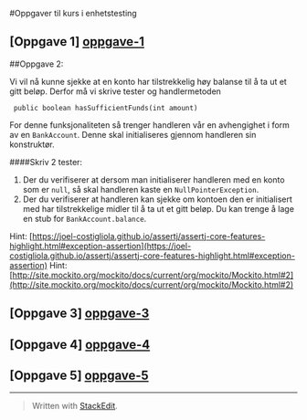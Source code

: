 #Oppgaver til kurs i enhetstesting

## [Oppgave 1] [oppgave-1]

##Oppgave 2:

Vi vil nå kunne sjekke at en konto har tilstrekkelig høy balanse til å ta ut et gitt beløp. Derfor må vi skrive tester og handlermetoden

	 public boolean hasSufficientFunds(int amount)

For denne funksjonaliteten så trenger handleren vår en avhengighet i form av en `BankAccount`. Denne skal initialiseres gjennom handleren sin konstruktør.

####Skriv 2 tester:

 1. Der du verifiserer at dersom man initialiserer handleren med en konto som er `null`, så skal handleren kaste en `NullPointerException`.
 2. Der du verifiserer at handleren kan sjekke om kontoen den er initialisert med har tilstrekkelige midler til å ta ut et gitt beløp. Du kan trenge å lage en stub for `BankAccount.balance`.

Hint:  [https://joel-costigliola.github.io/assertj/assertj-core-features-highlight.html#exception-assertion](https://joel-costigliola.github.io/assertj/assertj-core-features-highlight.html#exception-assertion)
Hint: [http://site.mockito.org/mockito/docs/current/org/mockito/Mockito.html#2](http://site.mockito.org/mockito/docs/current/org/mockito/Mockito.html#2)

## [Oppgave 3] [oppgave-3]
## [Oppgave 4] [oppgave-4]
## [Oppgave 5] [oppgave-5]
----------

> Written with [StackEdit](https://stackedit.io/).

[oppgave-1]: https://github.com/mesan/kurs-enhetstesting/tree/oppgave-1
[oppgave-2]: https://github.com/mesan/kurs-enhetstesting/tree/oppgave-2
[oppgave-3]: https://github.com/mesan/kurs-enhetstesting/tree/oppgave-3
[oppgave-4]: https://github.com/mesan/kurs-enhetstesting/tree/oppgave-4
[oppgave-5]: https://github.com/mesan/kurs-enhetstesting/tree/oppgave-5
